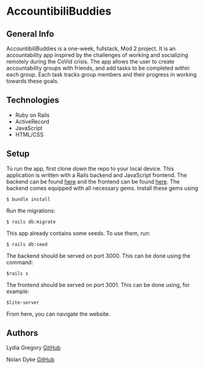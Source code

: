 # AccountibiliBuddies

## General Info

AccountibiliBuddies is a one-week, fullstack, Mod 2 project. It is an accountability app inspired by the challenges of working and socializing remotely during the CoVid crisis. The app allows the user to create accountability groups with friends, and add tasks to be completed within each group. Each task tracks group members and their progress in working towards these goals. 

## Technologies

* Ruby on Rails 
* ActiveRecord
* JavaScript
* HTML/CSS 

## Setup

To run the app, first clone down the repo to your local device. This application is written with a Rails backend and JavaScript frontend. The backend can be found [here](https://github.com/nolan-dyke/mod2_project) and the frontend can be found [here](https://github.com/ljg2gb/frontend_Mod2_Project). The backend comes equipped with all necessary gems. Install these gems using 

`$ bundle install`

Run the migrations:

`$ rails db:migrate`

This app already contains some seeds. To use them, run:

`$ rails db:seed`

The backend should be served on port 3000. This can be done using the command:

`$rails s`
 
The frontend should be served on port 3001. This can be done using, for example: 

`$lite-server`

From here, you can navigate the website.

## Authors

Lydia Gregory [GitHub](https://github.com/ljg2gb)

Nolan Dyke [GitHub](https://github.com/nolan-dyke)


